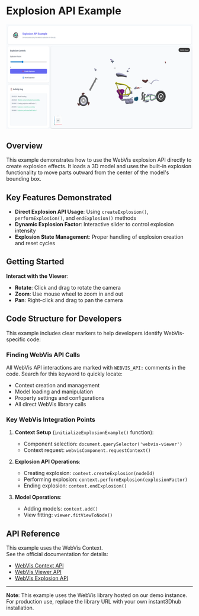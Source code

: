 # Explosion API Example

![Explosion API Example](./thumb.png)

## Overview

This example demonstrates how to use the WebVis explosion API directly to create explosion effects. It loads a 3D model and uses the built-in explosion functionality to move parts outward from the center of the model's bounding box.

## Key Features Demonstrated

- **Direct Explosion API Usage**: Using `createExplosion()`, `performExplosion()`, and `endExplosion()` methods
- **Dynamic Explosion Factor**: Interactive slider to control explosion intensity
- **Explosion State Management**: Proper handling of explosion creation and reset cycles

## Getting Started

**Interact with the Viewer**:

- **Rotate**: Click and drag to rotate the camera
- **Zoom**: Use mouse wheel to zoom in and out
- **Pan**: Right-click and drag to pan the camera

## Code Structure for Developers

This example includes clear markers to help developers identify WebVis-specific code:

### Finding WebVis API Calls

All WebVis API interactions are marked with `WEBVIS_API:` comments in the code. Search for this keyword to quickly locate:

- Context creation and management
- Model loading and manipulation
- Property settings and configurations
- All direct WebVis library calls

### Key WebVis Integration Points

1. **Context Setup** (`initializeExplosionExample()` function):

    - Component selection: `document.querySelector('webvis-viewer')`
    - Context request: `webvisComponent.requestContext()`

2. **Explosion API Operations**:

    - Creating explosion: `context.createExplosion(nodeId)`
    - Performing explosion: `context.performExplosion(explosionFactor)`
    - Ending explosion: `context.endExplosion()`

3. **Model Operations**:
    - Adding models: `context.add()`
    - View fitting: `viewer.fitViewToNode()`


## API Reference

This example uses the WebVis Context.  
See the official documentation for details:

- [WebVis Context API](https://docs.threedy.io/latest/doc/webvis/interfaces/ContextAPI.html)
- [WebVis Viewer API](https://docs.threedy.io/latest/doc/webvis/interfaces/ViewerAPI.html)
- [WebVis Explosion API](https://docs.threedy.io/latest/doc/webvis/interfaces/ExplosionAPI.html)

---

**Note**: This example uses the WebVis library hosted on our demo instance. For production use, replace the library URL with your own instant3Dhub installation.
